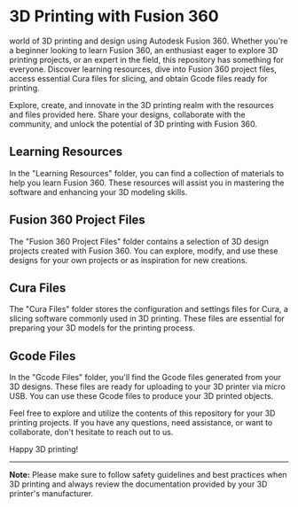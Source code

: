 # 3D Printing with Fusion 360

world of 3D printing and design using Autodesk Fusion 360. Whether you're a beginner looking to learn Fusion 360, an enthusiast eager to explore 3D printing projects, or an expert in the field, this repository has something for everyone. Discover learning resources, dive into Fusion 360 project files, access essential Cura files for slicing, and obtain Gcode files ready for printing.

Explore, create, and innovate in the 3D printing realm with the resources and files provided here. Share your designs, collaborate with the community, and unlock the potential of 3D printing with Fusion 360.

## Learning Resources
In the "Learning Resources" folder, you can find a collection of materials to help you learn Fusion 360. These resources will assist you in mastering the software and enhancing your 3D modeling skills.

## Fusion 360 Project Files
The "Fusion 360 Project Files" folder contains a selection of 3D design projects created with Fusion 360. You can explore, modify, and use these designs for your own projects or as inspiration for new creations.

## Cura Files
The "Cura Files" folder stores the configuration and settings files for Cura, a slicing software commonly used in 3D printing. These files are essential for preparing your 3D models for the printing process.

## Gcode Files
In the "Gcode Files" folder, you'll find the Gcode files generated from your 3D designs. These files are ready for uploading to your 3D printer via micro USB. You can use these Gcode files to produce your 3D printed objects.

Feel free to explore and utilize the contents of this repository for your 3D printing projects. If you have any questions, need assistance, or want to collaborate, don't hesitate to reach out to us.

Happy 3D printing!

---

**Note:** Please make sure to follow safety guidelines and best practices when 3D printing and always review the documentation provided by your 3D printer's manufacturer.

